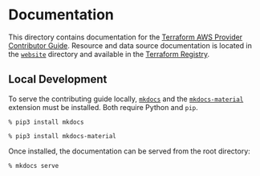 # Documentation

This directory contains documentation for the [Terraform AWS Provider Contributor Guide](https://hashicorp.github.io/terraform-provider-aws/). Resource and data source documentation is located in the [`website`](../website/) directory and available in the [Terraform Registry](https://registry.terraform.io/providers/hashicorp/aws/latest/docs).

## Local Development

To serve the contributing guide locally, [`mkdocs`](https://www.mkdocs.org/user-guide/installation/) and the [`mkdocs-material`](https://github.com/squidfunk/mkdocs-material#quick-start) extension must be installed. Both require Python and `pip`.

```console
% pip3 install mkdocs
```

```console
% pip3 install mkdocs-material
```

Once installed, the documentation can be served from the root directory:

```console
% mkdocs serve
```

